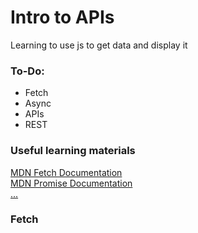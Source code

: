 # Intro to APIs
Learning to use js to get data and display it

### To-Do:
* Fetch
* Async
* APIs
* REST


### Useful learning materials
   [MDN Fetch Documentation](https://developer.mozilla.org/en-US/docs/Web/API/Fetch_API)  
   [MDN Promise Documentation](https://developer.mozilla.org/en-US/docs/Web/JavaScript/Reference/Global_Objects/Promise)  
   [...](https://www.google.com)  


   ### Fetch
   ```Javascript